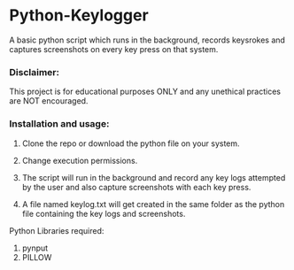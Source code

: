 # Python-Keylogger

A basic python script which runs in the background, records keysrokes and captures screenshots on every key press on that system.

<h3>Disclaimer:</h3> This project is for educational purposes ONLY and any unethical practices are NOT encouraged.

<h3>Installation and usage:</h3>

1. Clone the repo or download the python file on your system.

2. Change execution permissions.
   
3. The script will run in the background and record any key logs attempted by the user and also capture screenshots with each key press.
   
4. A file named keylog.txt will get created in the same folder as the python file containing the key logs and screenshots.

Python Libraries required: 
1. pynput
2. PILLOW
